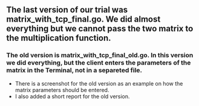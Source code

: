 ## The last version of our trial was matrix_with_tcp_final.go. We did almost everything but we cannot pass the two matrix to the multiplication function.
### The old version is matrix_with_tcp_final_old.go. In this version we did everything, but the client enters the parameters of the matrix in the Terminal, not in a separeted file. 
  - There is a screenshot for the old version as an example on how the matrix parameters should be entered. 
  - I also added a short report for the old version.
